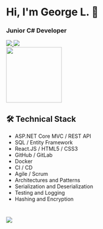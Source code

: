 # Hi, I'm George L. 👋
### Junior C# Developer

<div display="flex" gap="15px">
       <a href="https://t.me/GeorgeLofenfeld">
              <img src="https://img.shields.io/badge/Telegram-2CA5E0?style=for-the-badge&logo=telegram&logoColor=white"/>
       </a>
       <a href='mailto:georgelofenfeld@gmail.com'>
              <img src="https://img.shields.io/badge/Gmail-D14836?style=for-the-badge&logo=gmail&logoColor=white"/>
       </a>
</div>

<div>
       <img height=150 src="https://github-readme-stats.vercel.app/api/top-langs/?username=GeorgeLofenfeld&layout=compact"/>
</div>


## 🛠 Technical Stack
*   ASP.NET Core MVC / REST API 
*   SQL / Entity Framework
*   React.JS / HTML5 / CSS3
*   GitHub / GitLab
*   Docker
*   CI / CD
*   Agile / Scrum
*   Architectures and Patterns
*   Serialization and Deserialization
*   Testing and Logging
*   Hashing and Encryption

<div style="margin: 40px 0">
       <img src="https://komarev.com/ghpvc/?username=GeorgeLofenfeld&color=brightgreen">
</div>
